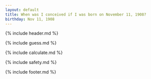 ```yaml
---
layout: default
title: When was I conceived if I was born on November 11, 1908?
birthday: Nov 11, 1908
---
```


{% include header.md %}

{% include guess.md %}

{% include calculate.md %}

{% include safety.md %}

{% include footer.md %}



